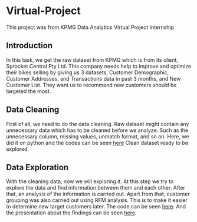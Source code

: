 # Virtual-Project
This project was from KPMG Data Analytics Virtual Project Internship

## Introduction
In this task, we get the raw dataset from KPMG which is from its client, Sprocket Central Pty Ltd. This company needs help to improve and optimize their bikes selling by giving us 3 datasets, Customer Demographic, Customer Addresses, and Transactions data in past 3 months, and New Customer List. They want us to recommend new customers should be targeted the most.

## Data Cleaning
First of all, we need to do the data cleaning. Raw dataset might contain any unnecessary data which has to be cleaned before we analyze. Such as the unnecessary column, missing values, unmatch format, and so on. Here, we did it on python and the codes can be seen [here](DataCleaning.ipynb) Clean dataset ready to be explored.

## Data Exploration
With the cleaning data, now we will exploring it. At this step we try to explore the data and find information between them and each other. After that, an analysis of the information is carried out. Apart from that, customer grouping was also carried out using RFM analysis. This is to make it easier to determine new target customers later. The code can be seen [here](DataExp.ipynb). And the presentation about the findings can be seen [here](https://github.com/vaniarhm19/virtual-project/blob/main/Task%202.pptx).
